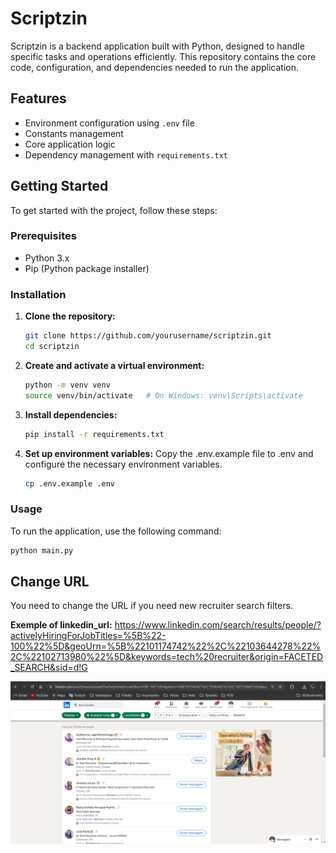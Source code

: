 # Scriptzin

Scriptzin is a backend application built with Python, designed to handle specific tasks and operations efficiently. This repository contains the core code, configuration, and dependencies needed to run the application.

## Features

- Environment configuration using `.env` file
- Constants management
- Core application logic
- Dependency management with `requirements.txt`

## Getting Started

To get started with the project, follow these steps:

### Prerequisites

- Python 3.x
- Pip (Python package installer)

### Installation

1. **Clone the repository:**
   ```bash
   git clone https://github.com/yourusername/scriptzin.git
   cd scriptzin
   ```

2. **Create and activate a virtual environment:**
   ```bash
   python -m venv venv
   source venv/bin/activate   # On Windows: venv\Scripts\activate
   ```

3. **Install dependencies:**
    ```bash
   pip install -r requirements.txt
   ```

4. **Set up environment variables:**
    Copy the .env.example file to .env and configure the necessary environment variables.
    ```bash
   cp .env.example .env
   ```

### Usage
To run the application, use the following command:
   ```bash
   python main.py
   ```

## Change URL

You need to change the URL if you need new recruiter search filters.

**Exemple of linkedin_url:**
https://www.linkedin.com/search/results/people/?activelyHiringForJobTitles=%5B%22-100%22%5D&geoUrn=%5B%22101174742%22%2C%22103644278%22%2C%22102713980%22%5D&keywords=tech%20recruiter&origin=FACETED_SEARCH&sid=d!G

![alt text](image.png)

